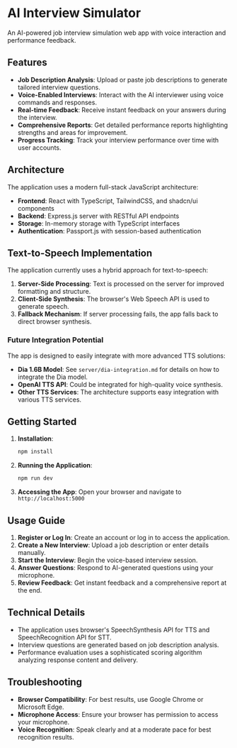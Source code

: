 # AI Interview Simulator

An AI-powered job interview simulation web app with voice interaction and performance feedback.

## Features

- **Job Description Analysis**: Upload or paste job descriptions to generate tailored interview questions.
- **Voice-Enabled Interviews**: Interact with the AI interviewer using voice commands and responses.
- **Real-time Feedback**: Receive instant feedback on your answers during the interview.
- **Comprehensive Reports**: Get detailed performance reports highlighting strengths and areas for improvement.
- **Progress Tracking**: Track your interview performance over time with user accounts.

## Architecture

The application uses a modern full-stack JavaScript architecture:

- **Frontend**: React with TypeScript, TailwindCSS, and shadcn/ui components
- **Backend**: Express.js server with RESTful API endpoints
- **Storage**: In-memory storage with TypeScript interfaces
- **Authentication**: Passport.js with session-based authentication

## Text-to-Speech Implementation

The application currently uses a hybrid approach for text-to-speech:

1. **Server-Side Processing**: Text is processed on the server for improved formatting and structure.
2. **Client-Side Synthesis**: The browser's Web Speech API is used to generate speech.
3. **Fallback Mechanism**: If server processing fails, the app falls back to direct browser synthesis.

### Future Integration Potential

The app is designed to easily integrate with more advanced TTS solutions:

- **Dia 1.6B Model**: See `server/dia-integration.md` for details on how to integrate the Dia model.
- **OpenAI TTS API**: Could be integrated for high-quality voice synthesis.
- **Other TTS Services**: The architecture supports easy integration with various TTS services.

## Getting Started

1. **Installation**:
   ```bash
   npm install
   ```

2. **Running the Application**:
   ```bash
   npm run dev
   ```

3. **Accessing the App**:
   Open your browser and navigate to `http://localhost:5000`

## Usage Guide

1. **Register or Log In**: Create an account or log in to access the application.
2. **Create a New Interview**: Upload a job description or enter details manually.
3. **Start the Interview**: Begin the voice-based interview session.
4. **Answer Questions**: Respond to AI-generated questions using your microphone.
5. **Review Feedback**: Get instant feedback and a comprehensive report at the end.

## Technical Details

- The application uses browser's SpeechSynthesis API for TTS and SpeechRecognition API for STT.
- Interview questions are generated based on job description analysis.
- Performance evaluation uses a sophisticated scoring algorithm analyzing response content and delivery.

## Troubleshooting

- **Browser Compatibility**: For best results, use Google Chrome or Microsoft Edge.
- **Microphone Access**: Ensure your browser has permission to access your microphone.
- **Voice Recognition**: Speak clearly and at a moderate pace for best recognition results.